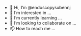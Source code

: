 - 👋 Hi, I’m @endoscopysubennj
- 👀 I’m interested in ...
- 🌱 I’m currently learning ...
- 💞️ I’m looking to collaborate on ...
- 📫 How to reach me ...

<!---
endoscopysubennj/endoscopysubennj is a ✨ special ✨ repository because its `README.md` (this file) appears on your GitHub profile.
You can click the Preview link to take a look at your changes.
--->
